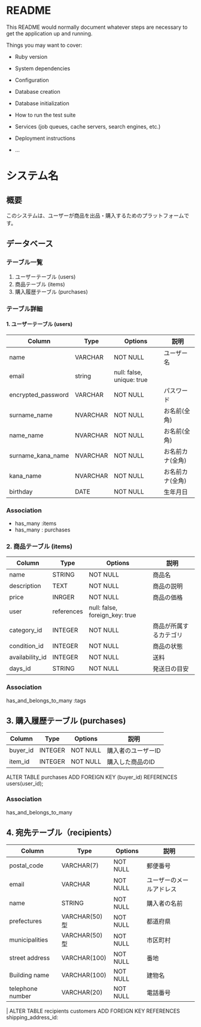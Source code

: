 # README

This README would normally document whatever steps are necessary to get the
application up and running.

Things you may want to cover:

* Ruby version

* System dependencies

* Configuration

* Database creation

* Database initialization

* How to run the test suite

* Services (job queues, cache servers, search engines, etc.)

* Deployment instructions

* ...
# システム名

## 概要
このシステムは、ユーザーが商品を出品・購入するためのプラットフォームです。

## データベース

### テーブル一覧

1. ユーザーテーブル (users)
2. 商品テーブル (items)
3. 購入履歴テーブル (purchases)

### テーブル詳細

#### 1. ユーザーテーブル (users)

| Column      | Type   | Options     | 説明                 |
|------------|-----------|----------|---------------------|
| name       | VARCHAR   | NOT NULL | ユーザー名              |
| email      | string   | null: false, unique: true | 
| encrypted_password   | VARCHAR   | NOT NULL | パスワード   |
|surname_name      | NVARCHAR  |NOT NULL  | お名前(全角)         |
|name_name      | NVARCHAR  |NOT NULL  | お名前(全角)         |
|surname_kana_name      |  NVARCHAR |NOT NULL  |  お名前カナ(全角)     |
|kana_name      |  NVARCHAR |NOT NULL  |  お名前カナ(全角)     |
| birthday      | DATE      | NOT NULL | 生年月日             |

### Association
- has_many :items
- has_many : purchases
### 2. 商品テーブル (items)

| Column      | Type   | Options     | 説明                |
|---------------|-----------|----------|--------------------|
| name          | STRING   | NOT NULL | 商品名              |
| description   | TEXT      | NOT NULL | 商品の説明           |
| price         | INRGER   | NOT NULL | 商品の価格           |
| user     | references   | null: false, foreign_key: true | 
| category_id   | INTEGER   | NOT NULL | 商品が所属するカテゴリ |
| condition_id     | INTEGER    | NOT NULL | 商品の状態           |
| availability_id | INTEGER   | NOT NULL | 送料                |
| days_id         | STRING   | NOT NULL | 発送日の目安         |

### Association
has_and_belongs_to_many :tags 


## 3. 購入履歴テーブル (purchases)

| Column      | Type   | Options     | 説明                  |
|----------------|-----------|----------|----------------------|
| buyer_id       | INTEGER   | NOT NULL | 購入者のユーザーID      |
| item_id        | INTEGER   | NOT NULL | 購入した商品のID        |
ALTER TABLE purchases ADD FOREIGN KEY (buyer_id) REFERENCES users(user_id);

### Association
has_and_belongs_to_many

## 4. 宛先テーブル（recipients）

| Column      | Type   | Options     | 説明                  |
|----------------|-----------|----------|----------------------|
| postal_code    | VARCHAR(7)| NOT NULL | 郵便番号               |
| email      | VARCHAR   | NOT NULL | ユーザーのメールアドレス  |
| name          | STRING   | NOT NULL |    購入者の名前          |
| prefectures   | VARCHAR(50)型 | NOT NULL | 都道府県 |
| municipalities | VARCHAR(50)型 | NOT NULL | 市区町村 |
| street address | VARCHAR(100) | NOT NULL | 番地 |
| Building name | VARCHAR(100) | NOT NULL | 建物名 |
| telephone number | VARCHAR(20) | NOT NULL | 電話番号 |
| 
ALTER TABLE recipients customers ADD FOREIGN KEY  REFERENCES shipping_address_id: